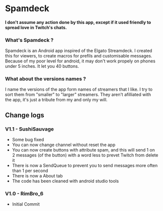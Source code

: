 # Spamdeck

#### I don't assume any action done by this app, except if it used friendly to spread love in Twitch's chats.

### What's Spamdeck ?
Spamdeck is an Android app inspired of the Elgato Streamdeck. I created this for viewers, to create macros for prefils and customisable messages. Because of my poor level for android, it may don't work propely on phones under 5 inches. It let you 40 buttons.

### What about the versions names ?
I name the versions of the app form names of streamers that I like. I try to sort them from "smaller" to "larger" streamers. They aren't afilliated with the app, it's just a tribute from my and only my will.

## Change logs

### V1.1 - SushiSauvage
- Some bug fixed
- You can now change channel without reset the app
- You can now create buttons with attribute spam, and this will send 1 on 2 messages (of the button) with a word less to prevet Twitch from delete it
- There is now a SendQueue to prevent you to send messages more often than 1 per second
- There is now a About tab
- The code has been cleaned with android studio tools

### V1.0 - RimBro_6
- Initial Commit

